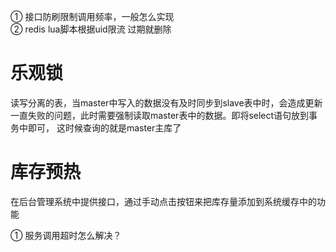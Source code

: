 ① 接口防刷限制调用频率，一般怎么实现  
② redis lua脚本根据uid限流 过期就删除

# 乐观锁
读写分离的表，当master中写入的数据没有及时同步到slave表中时，会造成更新一直失败的问题，此时需要强制读取master表中的数据。即将select语句放到事务中即可，
这时候查询的就是master主库了

# 库存预热
在后台管理系统中提供接口，通过手动点击按钮来把库存量添加到系统缓存中的功能

① 服务调用超时怎么解决？
